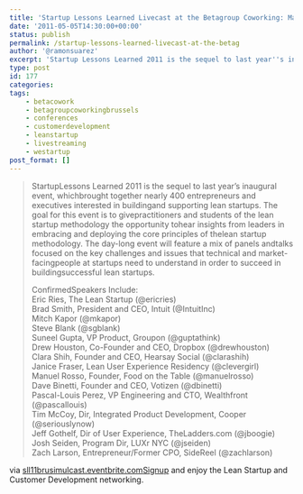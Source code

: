 ```yaml
---
title: 'Startup Lessons Learned Livecast at the Betagroup Coworking: May 23'
date: '2011-05-05T14:30:00+00:00'
status: publish
permalink: /startup-lessons-learned-livecast-at-the-betag
author: '@ramonsuarez'
excerpt: 'Startup Lessons Learned 2011 is the sequel to last year''s inaugural event, which brought together nearly 400 entrepreneurs and executives interested in building and supporting lean startups. The goal for this event is to give practitioners and stu...'
type: post
id: 177
categories:
tags:
    - betacowork
    - betagroupcoworkingbrussels
    - conferences
    - customerdevelopment
    - leanstartup
    - livestreaming
    - westartup
post_format: []
---
```

> StartupLessons Learned 2011 is the sequel to last year’s inaugural event, whichbrought together nearly 400 entrepreneurs and executives interested in buildingand supporting lean startups. The goal for this event is to givepractitioners and students of the lean startup methodology the opportunity tohear insights from leaders in embracing and deploying the core principles of thelean startup methodology. The day-long event will feature a mix of panels andtalks focused on the key challenges and issues that technical and market-facingpeople at startups need to understand in order to succeed in buildingsuccessful lean startups.
> 
> ConfirmedSpeakers Include:  
> Eric Ries, The Lean Startup (@ericries)  
> Brad Smith, President and CEO, Intuit (@IntuitInc)  
> Mitch Kapor (@mkapor)  
> Steve Blank (@sgblank)  
> Suneel Gupta, VP Product, Groupon (@guptathink)  
> Drew Houston, Co-Founder and CEO, Dropbox (@drewhouston)  
> Clara Shih, Founder and CEO, Hearsay Social (@clarashih)  
> Janice Fraser, Lean User Experience Residency (@clevergirl)  
> Manuel Rosso, Founder, Food on the Table (@manuelrosso)  
> Dave Binetti, Founder and CEO, Votizen (@dbinetti)  
> Pascal-Louis Perez, VP Engineering and CTO, Wealthfront (@pascallouis)  
> Tim McCoy, Dir, Integrated Product Development, Cooper (@seriouslynow)  
> Jeff Gothelf, Dir of User Experience, TheLadders.com (@jboogie)  
> Josh Seiden, Program Dir, LUXr NYC (@jseiden)  
> Zach Larson, Entrepreneur/Former CPO, SideReel (@zachlarson)

via [sll11brusimulcast.eventbrite.com](http://sll11brusimulcast.eventbrite.com/)</div>[Signup](http://sll11brusimulcast.eventbrite.com/) and enjoy the Lean Startup and Customer Development networking.

</div>